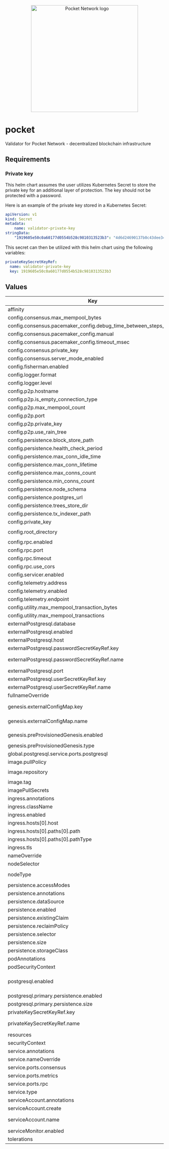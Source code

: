 <div align="center">
  <a href="https://www.pokt.network">
    <img src="https://user-images.githubusercontent.com/2219004/151564884-212c0e40-3bfa-412e-a341-edb54b5f1498.jpeg" alt="Pocket Network logo" width="340"/>
  </a>
</div>

# pocket

Validator for Pocket Network - decentralized blockchain infrastructure

## Requirements

### Private key

This helm chart assumes the user utilizes Kubernetes Secret to store the private key for an additional layer of protection. The key should not be protected with a password.

Here is an example of the private key stored in a Kubernetes Secret:

```yaml
apiVersion: v1
kind: Secret
metadata:
    name: validator-private-key
stringData:
    "1919605e50c0a60177d0554b528c9810313523b3": "4d6d24690137b0c43dee3490cafa4ca49cc1c4facdd1a73be1255a5b752223dc2b7672ea2493dcdd0efc6c6caf1073c4f3ff8508c686031e2d1244c02f0b900d"
```

This secret can then be utilized with this helm chart using the following variables:

```yaml
privateKeySecretKeyRef:
  name: validator-private-key
  key: 1919605e50c0a60177d0554b528c9810313523b3
```

## Values

| Key | Type | Default | Description |
|-----|------|---------|-------------|
| affinity | object | `{}` |  |
| config.consensus.max_mempool_bytes | int | `500000000` |  |
| config.consensus.pacemaker_config.debug_time_between_steps_msec | int | `1000` |  |
| config.consensus.pacemaker_config.manual | bool | `true` |  |
| config.consensus.pacemaker_config.timeout_msec | int | `10000` |  |
| config.consensus.private_key | string | `""` |  |
| config.consensus.server_mode_enabled | bool | `true` |  |
| config.fisherman.enabled | bool | `false` |  |
| config.logger.format | string | `"json"` |  |
| config.logger.level | string | `"debug"` |  |
| config.p2p.hostname | string | `""` |  |
| config.p2p.is_empty_connection_type | bool | `false` |  |
| config.p2p.max_mempool_count | int | `100000` |  |
| config.p2p.port | int | `42069` |  |
| config.p2p.private_key | string | `""` |  |
| config.p2p.use_rain_tree | bool | `true` |  |
| config.persistence.block_store_path | string | `"/pocket/data/block-store"` |  |
| config.persistence.health_check_period | string | `"30s"` |  |
| config.persistence.max_conn_idle_time | string | `"1m"` |  |
| config.persistence.max_conn_lifetime | string | `"5m"` |  |
| config.persistence.max_conns_count | int | `50` |  |
| config.persistence.min_conns_count | int | `1` |  |
| config.persistence.node_schema | string | `"pocket"` |  |
| config.persistence.postgres_url | string | `""` |  |
| config.persistence.trees_store_dir | string | `"/pocket/data/trees"` |  |
| config.persistence.tx_indexer_path | string | `"/pocket/data/tx-indexer"` |  |
| config.private_key | string | `""` |  |
| config.root_directory | string | `"/go/src/github.com/pocket-network"` |  |
| config.rpc.enabled | bool | `true` |  |
| config.rpc.port | string | `"50832"` |  |
| config.rpc.timeout | int | `30000` |  |
| config.rpc.use_cors | bool | `false` |  |
| config.servicer.enabled | bool | `false` |  |
| config.telemetry.address | string | `"0.0.0.0:9000"` |  |
| config.telemetry.enabled | bool | `true` |  |
| config.telemetry.endpoint | string | `"/metrics"` |  |
| config.utility.max_mempool_transaction_bytes | int | `1073741824` |  |
| config.utility.max_mempool_transactions | int | `9000` |  |
| externalPostgresql.database | string | `""` | name of the external database |
| externalPostgresql.enabled | bool | `false` | use external postgres database |
| externalPostgresql.host | string | `""` | host of the external database |
| externalPostgresql.passwordSecretKeyRef.key | string | `""` | key in the Secret that contains the database password |
| externalPostgresql.passwordSecretKeyRef.name | string | `""` | name of the Secret in the same namespace that contains the database password |
| externalPostgresql.port | int | `5432` | port of the external database |
| externalPostgresql.userSecretKeyRef.key | string | `""` | key in the Secret that contains the database user |
| externalPostgresql.userSecretKeyRef.name | string | `""` | name of the Secret in the same namespace that contains the database user |
| fullnameOverride | string | `""` |  |
| genesis.externalConfigMap.key | string | `""` | Key in the ConfigMap that contains the genesis file, only used if `genesis.preProvisionedGenesis.enabled` is false |
| genesis.externalConfigMap.name | string | `""` | Name of the ConfigMap that contains the genesis file, only used if `genesis.preProvisionedGenesis.enabled` is false |
| genesis.preProvisionedGenesis.enabled | bool | `true` | Use genesis file supplied by the Helm chart, of false refer to `genesis.externalConfigMap` |
| genesis.preProvisionedGenesis.type | string | `"devnet"` | Type of the genesis file to use, can be `devnet`, `testnet`, `mainnet` |
| global.postgresql.service.ports.postgresql | string | `"5432"` |  |
| image.pullPolicy | string | `"IfNotPresent"` | image pull policy |
| image.repository | string | `"ghcr.io/pokt-network/pocket-v1"` | image repository |
| image.tag | string | `"latest"` | image tag |
| imagePullSecrets | list | `[]` | image pull secrets |
| ingress.annotations | object | `{}` |  |
| ingress.className | string | `""` |  |
| ingress.enabled | bool | `false` | enable ingress for RPC port |
| ingress.hosts[0].host | string | `"chart-example.local"` |  |
| ingress.hosts[0].paths[0].path | string | `"/"` |  |
| ingress.hosts[0].paths[0].pathType | string | `"ImplementationSpecific"` |  |
| ingress.tls | list | `[]` |  |
| nameOverride | string | `""` |  |
| nodeSelector | object | `{}` |  |
| nodeType | string | `"full"` | type of the blockchain node to run. Can be either `full`, `validator`, `servicer`, `fishermen` |
| persistence.accessModes | list | `["ReadWriteOnce"]` | persistent Volume Access Modes |
| persistence.annotations | object | `{}` | annotations of the persistent volume claim |
| persistence.dataSource | object | `{}` | custom data source of the persistent volume claim |
| persistence.enabled | bool | `false` | enable persistent volume claim |
| persistence.existingClaim | string | `""` | name of an existing PVC to use for persistence |
| persistence.reclaimPolicy | string | `"Delete"` | persistent volume reclaim policy |
| persistence.selector | object | `{}` | selector to match an existing Persistent Volume |
| persistence.size | string | `"8Gi"` | size of the persistent volume claim |
| persistence.storageClass | string | `""` | storage class of the persistent volume claim |
| podAnnotations | object | `{}` | pod annotations |
| podSecurityContext | object | `{}` |  |
| postgresql.enabled | bool | `true` | deploy postgresql database automatically. Refer to https://github.com/bitnami/charts/blob/main/bitnami/postgresql/values.yaml for additional options. |
| postgresql.primary.persistence.enabled | bool | `false` | enable persistent volume claim for PostgreSQL |
| postgresql.primary.persistence.size | string | `"8Gi"` | size of the persistent volume claim for PostgreSQL |
| privateKeySecretKeyRef.key | string | `""` | REQUIRED. Key in the Secret that contains the private key of the node |
| privateKeySecretKeyRef.name | string | `""` | REQUIRED. Name of the Secret in the same namespace that contains the private key of the node |
| resources | object | `{}` | resources limits and requests |
| securityContext | object | `{}` |  |
| service.annotations | object | `{}` | service annotations |
| service.nameOverride | string | `""` |  |
| service.ports.consensus | int | `42069` | consensus port of the node |
| service.ports.metrics | int | `9000` | OpenTelemetry metrics port of the node |
| service.ports.rpc | int | `50832` | rpc port of the node |
| service.type | string | `"ClusterIP"` | service type |
| serviceAccount.annotations | object | `{}` | Annotations to add to the service account |
| serviceAccount.create | bool | `true` | Specifies whether a service account should be created |
| serviceAccount.name | string | `""` | The name of the service account to use. If not set and create is true, a name is generated using the fullname template |
| serviceMonitor.enabled | bool | `false` | enable service monitor |
| tolerations | list | `[]` |  |
